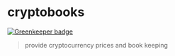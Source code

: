 # cryptobooks

[![Greenkeeper badge](https://badges.greenkeeper.io/anoff/cryptobooks.svg)](https://greenkeeper.io/)

> provide cryptocurrency prices and book keeping

